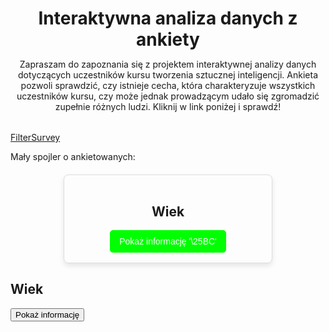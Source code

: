 <header style="margin-bottom: 2rem">
    <h1 style="margin-bottom: 0">Interaktywna analiza danych z ankiety</h1>
    <p>Zapraszam do zapoznania się z projektem interaktywnej analizy danych
    dotyczących uczestników kursu tworzenia sztucznej inteligencji. Ankieta pozwoli sprawdzić, czy istnieje cecha, która charakteryzuje wszystkich uczestników kursu, czy może jednak prowadzącym udało się zgromadzić zupełnie różnych ludzi.
    Kliknij w link poniżej i sprawdź!</p>
</header>


<a href="https://filtersurveyapp.streamlit.app/" class="md-button md-button--primary" target='_blank'>FilterSurvey</a>

<p>Mały spojler o ankietowanych:</p>

<div style="
            display: flex;
            flex-direction: column;
            align-items: center;
            border: 1px solid #ddd;
            border-radius: 8px;
            padding: 16px;
            box-shadow: 0 4px 8px rgba(0, 0, 0, 0.1);
            max-width: 300px;
            margin: 20px auto;">
    <h2>Wiek</h2>
    <button style="background-color: lime;
            color: white;
            border: none;
            padding: 10px 15px;
            border-radius: 5px;
            font-size: 14px;
            cursor: pointer;
            display: inline-block;
            position: relative;" :hover="background-color: light-green" onclick="toggleVisibility()">Pokaż informację <span>'\25BC'</span></button>
    <div id="hidden-text" style="display: none; margin-top: 10px;">
    <p>Najstarsza osoba powyżej 65 lat!</p>
</div>
</div>
<h2>Wiek</h2>
<button onclick="toggleVisibility()">Pokaż informację</button>
<div id="hidden-text" style="display: none; margin-top: 10px;">
    <p>Najstarsza osoba powyżej 65 lat!</p>
</div>

<script>
function toggleVisibility() {
    var x = document.getElementById("hidden-text");
    if (x.style.display === "none") {
        x.style.display = "block";
    } else {
        x.style.display = "none";
    }
}
</script>



